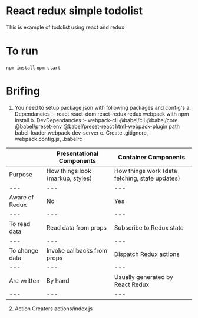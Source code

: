 # React redux simple todolist

This is example of todolist using react and redux 

# To run
```npm install```
```npm start```

# Brifing

1. You need to setup package.json with following packages and config's
    a. Dependancies :- react react-dom react-redux redux webpack with npm install
    b. DevDependancies :- webpack-cli @babel/cli @babel/core @babel/preset-env @babel/preset-react html-webpack-plugin path babel-loader webpack-dev-server
    c. Create .gitignore, webpack.config.js, .babelrc 


| | Presentational Components | Container Components | 
--- | --- | --- | 
Purpose | How things look (markup, styles) | How things work (data fetching, state updates) | 
--- | --- | --- | 
Aware of Redux | No	| Yes |
--- | --- | --- | 
To read data	| Read data from props |	Subscribe to Redux state|
--- | --- | --- | 
To change data |	Invoke callbacks from props	| Dispatch Redux actions|
--- | --- | --- | 
Are written	| By hand |	Usually generated by React Redux
--- | --- | --- | 

2. Action Creators
    actions/index.js    
